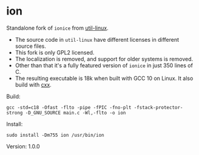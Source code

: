 # ion

Standalone fork of `ionice` from [util-linux](https://github.com/karelzak/util-linux).

* The source code in `util-linux` have different licenses in different source files.
* This fork is only GPL2 licensed.
* The localization is removed, and support for older systems is removed.
* Other than that it's a fully featured version of `ionice` in just 350 lines of C.
* The resulting executable is 18k when built with GCC 10 on Linux. It also build with [cxx](https://github.com/xyproto/cxx).

Build:

    gcc -std=c18 -Ofast -flto -pipe -fPIC -fno-plt -fstack-protector-strong -D_GNU_SOURCE main.c -Wl,-flto -o ion

Install:

    sudo install -Dm755 ion /usr/bin/ion

Version: 1.0.0
